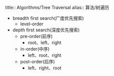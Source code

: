 title:: Algorithms/Tree Traversal
alias:: 算法/树遍历

- breadth first search(广度优先搜索)
	- level-order
- depth first search(深度优先搜索)
	- pre-order(前序)
		- root、left、right
	- in-order(中序)
		- left、root、right
	- post-order(后序)
		- left、right、root